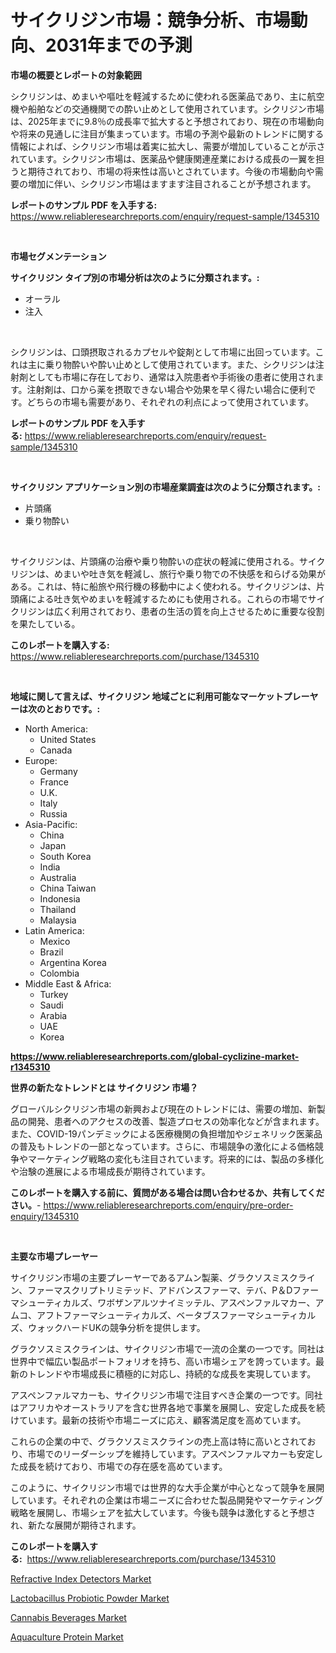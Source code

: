 <p><h1>サイクリジン市場：競争分析、市場動向、2031年までの予測</h1></p><p><strong>市場の概要とレポートの対象範囲</strong></p>
<p><p>シクリジンは、めまいや嘔吐を軽減するために使われる医薬品であり、主に航空機や船舶などの交通機関での酔い止めとして使用されています。シクリジン市場は、2025年までに9.8％の成長率で拡大すると予想されており、現在の市場動向や将来の見通しに注目が集まっています。市場の予測や最新のトレンドに関する情報によれば、シクリジン市場は着実に拡大し、需要が増加していることが示されています。シクリジン市場は、医薬品や健康関連産業における成長の一翼を担うと期待されており、市場の将来性は高いとされています。今後の市場動向や需要の増加に伴い、シクリジン市場はますます注目されることが予想されます。</p></p>
<p><strong>レポートのサンプル PDF を入手する:</strong> <a href="https://www.reliableresearchreports.com/enquiry/request-sample/1345310">https://www.reliableresearchreports.com/enquiry/request-sample/1345310</a></p>
<p>&nbsp;</p>
<p><strong>市場セグメンテーション</strong></p>
<p><strong>サイクリジン タイプ別の市場分析は次のように分類されます。:</strong></p>
<p><ul><li>オーラル</li><li>注入</li></ul></p>
<p>&nbsp;</p>
<p><p>シクリジンは、口頭摂取されるカプセルや錠剤として市場に出回っています。これは主に乗り物酔いや酔い止めとして使用されています。また、シクリジンは注射剤としても市場に存在しており、通常は入院患者や手術後の患者に使用されます。注射剤は、口から薬を摂取できない場合や効果を早く得たい場合に便利です。どちらの市場も需要があり、それぞれの利点によって使用されています。</p></p>
<p><strong>レポートのサンプル PDF を入手する:</strong>&nbsp;<a href="https://www.reliableresearchreports.com/enquiry/request-sample/1345310">https://www.reliableresearchreports.com/enquiry/request-sample/1345310</a></p>
<p>&nbsp;</p>
<p><strong> サイクリジン アプリケーション別の市場産業調査は次のように分類されます。:</strong></p>
<p><ul><li>片頭痛</li><li>乗り物酔い</li></ul></p>
<p>&nbsp;</p>
<p><p>サイクリジンは、片頭痛の治療や乗り物酔いの症状の軽減に使用される。サイクリジンは、めまいや吐き気を軽減し、旅行や乗り物での不快感を和らげる効果がある。これは、特に船旅や飛行機の移動中によく使われる。サイクリジンは、片頭痛による吐き気やめまいを軽減するためにも使用される。これらの市場でサイクリジンは広く利用されており、患者の生活の質を向上させるために重要な役割を果たしている。</p></p>
<p><strong>このレポートを購入する:</strong>&nbsp; <a href="https://www.reliableresearchreports.com/purchase/1345310">https://www.reliableresearchreports.com/purchase/1345310</a></p>
<p>&nbsp;</p>
<p><strong>地域に関して言えば、サイクリジン 地域ごとに利用可能なマーケットプレーヤーは次のとおりです。:</strong></p>
<p><ul>
    <li>
        North America:
        <ul>
            <li>United States</li>
            <li>Canada</li>
        </ul>
    </li>
    <li>
        Europe:
        <ul>
            <li>Germany</li>
            <li>France</li>
            <li>U.K.</li>
            <li>Italy</li>
            <li>Russia</li>
        </ul>
    </li>
    <li>
        Asia-Pacific:
        <ul>
            <li>China</li>
            <li>Japan</li>
            <li>South Korea</li>
            <li>India</li>
            <li>Australia</li>
            <li>China Taiwan</li>
            <li>Indonesia</li>
            <li>Thailand</li>
            <li>Malaysia</li>
        </ul>
    </li>
    <li>
        Latin America:
        <ul>
            <li>Mexico</li>
            <li>Brazil</li>
            <li>Argentina Korea</li>
            <li>Colombia</li>
        </ul>
    </li>
    <li>
        Middle East & Africa:
        <ul>
            <li>Turkey</li>
            <li>Saudi</li>
            <li>Arabia</li>
            <li>UAE</li>
            <li>Korea</li>
        </ul>
    </li>
    </ul></p>
<p><strong><a href="https://www.reliableresearchreports.com/global-cyclizine-market-r1345310">https://www.reliableresearchreports.com/global-cyclizine-market-r1345310</a></strong>&nbsp;</p>
<p><strong>世界の新たなトレンドとは サイクリジン 市場？</strong></p>
<p><p>グローバルシクリジン市場の新興および現在のトレンドには、需要の増加、新製品の開発、患者へのアクセスの改善、製造プロセスの効率化などが含まれます。また、COVID-19パンデミックによる医療機関の負担増加やジェネリック医薬品の普及もトレンドの一部となっています。さらに、市場競争の激化による価格競争やマーケティング戦略の変化も注目されています。将来的には、製品の多様化や治験の進展による市場成長が期待されています。</p></p>
<p><strong>このレポートを購入する前に、質問がある場合は問い合わせるか、共有してください。</strong>- <a href="https://www.reliableresearchreports.com/enquiry/pre-order-enquiry/1345310">https://www.reliableresearchreports.com/enquiry/pre-order-enquiry/1345310</a></p>
<p>&nbsp;</p>
<p><strong>主要な市場プレーヤー</strong></p>
<p><p>サイクリジン市場の主要プレーヤーであるアムン製薬、グラクソスミスクライン、ファーマスクリプトリミテッド、アドバンスファーマ、テバ、P＆Dファーマシューティカルズ、ワボザンアルツナイミッテル、アスペンファルマカー、アムコ、アフトファーマシューティカルズ、ベータブスファーマシューティカルズ、ウォックハードUKの競争分析を提供します。</p><p>グラクソスミスクラインは、サイクリジン市場で一流の企業の一つです。同社は世界中で幅広い製品ポートフォリオを持ち、高い市場シェアを誇っています。最新のトレンドや市場成長に積極的に対応し、持続的な成長を実現しています。</p><p>アスペンファルマカーも、サイクリジン市場で注目すべき企業の一つです。同社はアフリカやオーストラリアを含む世界各地で事業を展開し、安定した成長を続けています。最新の技術や市場ニーズに応え、顧客満足度を高めています。</p><p>これらの企業の中で、グラクソスミスクラインの売上高は特に高いとされており、市場でのリーダーシップを維持しています。アスペンファルマカーも安定した成長を続けており、市場での存在感を高めています。</p><p>このように、サイクリジン市場では世界的な大手企業が中心となって競争を展開しています。それぞれの企業は市場ニーズに合わせた製品開発やマーケティング戦略を展開し、市場シェアを拡大しています。今後も競争は激化すると予想され、新たな展開が期待されます。</p></p>
<p><strong>このレポートを購入する:</strong>&nbsp;&nbsp;<a href="https://www.reliableresearchreports.com/purchase/1345310">https://www.reliableresearchreports.com/purchase/1345310</a></p>
<p><p><a href="https://view.publitas.com/reportprime-1/refractive-index-detectors-market-provides-a-comprehensive-analysis-including-a-macro-overview-of-the-market-as-well-as-micro-details-such-as-market-size-and-competitive-landscape/">Refractive Index Detectors Market</a></p><p><a href="https://gentle-editor-9db.notion.site/Lactobacillus-Probiotic-Powder-Market-Research-Report-Unlocks-Analysis-on-the-Market-Financial-Statu-093724fd9da944f4b188038fe316c7c4">Lactobacillus Probiotic Powder Market</a></p><p><a href="https://github.com/nathandecarvalho/Market-Research-Report-List-2/blob/main/cannabis-beverages-market.md">Cannabis Beverages Market</a></p><p><a href="https://github.com/kosella/Market-Research-Report-List-2/blob/main/aquaculture-protein-market.md">Aquaculture Protein Market</a></p></p>